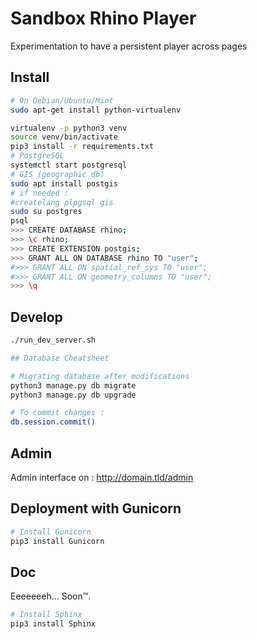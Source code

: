 # Sandbox Rhino Player

Experimentation to have a persistent player across pages

## Install

```bash
# On Debian/Ubuntu/Mint
sudo apt-get install python-virtualenv

virtualenv -p python3 venv
source venv/bin/activate
pip3 install -r requirements.txt
# PostgreSQL
systemctl start postgresql
# GIS (geographic db)
sudo apt install postgis
# if needed :
#createlang plpgsql gis
sudo su postgres
psql
>>> CREATE DATABASE rhino;
>>> \c rhino;
>>> CREATE EXTENSION postgis;
>>> GRANT ALL ON DATABASE rhino TO "user";
#>>> GRANT ALL ON spatial_ref_sys TO "user";
#>>> GRANT ALL ON geometry_columns TO "user";
>>> \q
```

## Develop

```bash
./run_dev_server.sh

## Database Cheatsheet

# Migrating database after modifications
python3 manage.py db migrate
python3 manage.py db upgrade

# To commit changes :
db.session.commit()
```
## Admin

Admin interface on : http://domain.tld/admin

## Deployment with Gunicorn

```bash
# Install Gunicorn
pip3 install Gunicorn
```
## Doc

Eeeeeeeh... Soon™.

```bash
# Install Sphinx
pip3 install Sphinx
```
